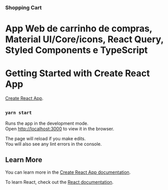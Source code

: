 ### Shopping Cart
<h1>App Web de carrinho de compras, Material UI/Core/icons, React Query, Styled Components e TypeScript</h1>

# Getting Started with Create React App

[Create React App](https://github.com/facebook/create-react-app).

##


### `yarn start`

Runs the app in the development mode.\
Open [http://localhost:3000](http://localhost:3000) to view it in the browser.

The page will reload if you make edits.\
You will also see any lint errors in the console.

## Learn More

You can learn more in the [Create React App documentation](https://facebook.github.io/create-react-app/docs/getting-started).

To learn React, check out the [React documentation](https://reactjs.org/).
